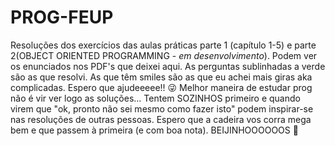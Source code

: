 # PROG-FEUP
Resoluções dos exercícios das aulas práticas parte 1 (capítulo 1-5) e parte 2(OBJECT ORIENTED PROGRAMMING - *em desenvolvimento*). Podem ver os enunciados nos PDF's que deixei aqui. As perguntas sublinhadas a verde são as que resolvi. As que têm smiles são as que eu achei mais giras aka complicadas. Espero que ajudeeeee!! 😜
Melhor maneira de estudar prog não é vir ver logo as soluções... Tentem SOZINHOS primeiro e quando virem que "ok, pronto não sei mesmo como fazer isto" podem inspirar-se nas resoluções de outras pessoas. 
Espero que a cadeira vos corra mega bem e que passem à primeira (e com boa nota).
BEIJINHOOOOOOS 🥰
